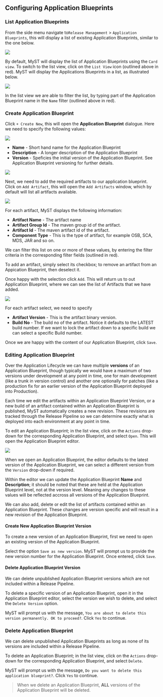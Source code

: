 ## Configuring Application Blueprints

### List Application Blueprints
From the side menu navigate to`Release Management` > `Application Blueprints`, this will display a list of existing Application Blueprints, similar to the one below.

![](img/applicationBlueprintCardView.PNG)

By default, MyST will display the list of Application Blueprints using the `Card view`. To switch to the list view, click on the `List View` icon (outlined above in red). MyST will display the Applications Blueprints in a list, as illustrated below.

![](img/applicationBlueprintListView.PNG)

In the list view we are able to filter the list, by typing part of the Application Blueprint name in the `Name` filter (outlined above in red).

### Create Application Blueprint
Click `+ Create New`, this will open the **Application Blueprint** dialogue. Here we need to specify the following values:

![](img/applicationBlueprintCreate.PNG)

* **Name** - Short hand name for the Application Blueprint
* **Description** - A longer description of the Application Blueprint
* **Version** - Speficies the initial version of the Application Blueprint. See Application Blueprint versioning for further details.

![](img/applicationBlueprintCreate.PNG)

Next, we need to add the required artifacts to our application blueprint. Click on `Add Artifact`, this will open the `Add Artifacts` window, which by default will list all artifacts available.

![](img/applicationBlueprintAddArtifacts.PNG)

For each artifact, MyST displays the following information:
* **Artifact Name** - The artifact name
* **Artifact Group Id** - The maven group id of the artifact.
* **Artifact Id** - The maven artifact id of the artifact.
* **Component Type** - This is the type of artifact, for example OSB, SCA, MDS, JAR and so on.

We can filter this list on one or more of these values, by entering the filter criteria in the corresponding filter fields (outlined in red).

To add an artifact, simply select its checkbox; to remove an artifact from an Appication Blueprint, then deselect it.

Once happy with the selection click `Add`. This will return us to out Application Blueprint, where we can see the list of Artifacts that we have added.

![](img/applicationBlueprintCreateWithArtifacts.PNG)

For each artifact select, we need to specify 
* **Artifact Version** - This is the artifact binary version. 
* **Build No** - The build no of the artifact. Notice it defaults to the LATEST build number. If we want to lock the artifact down to a specific build we can select a specific Build number.

Once we are happy with the content of our Application Blueprint, click `Save`.

### Editing Application Blueprint
Over the Application Lifecycle we can have multiple **versions** of an Application Blueprint, though typically we would have a maximum of two versions under development at any point in time, one for main development (like a trunk in version control) and another one optionally for patches (like a production fix for an earlier version of the Application Blueprint deployed into Production).

Each time we edit the artifacts within an Application Blueprint Version, or a new build of an artifact contained within an Application Blueprint is published, MyST automatically creates a new revision. These revisions are tracked through the Release Pipeline so we can determine exactly what is deployed into each environment at any point in time.

To edit an Application Blueprint; in the list view, click on the `Actions` drop-down for the corresponding Application Blueprint, and select `Open`. This will open the Application Blueprint editor. 

![](img/applicationBlueprintEdit.PNG)

When we open an Application Blueprint, the editor defaults to the latest version of the Application Blueprint, we can select a different version from the `Version` drop-down if required.

Within the editor we can update the Application Blueprint **Name** and **Description**; it should be noted that these are held at the Application Blueprint level, not at the version level. Meaning any changes to these values will be reflected accross all versions of the Application Blueprint.

We can also add, delete or edit the list of artifacts contained within an Application Blueprint. These changes are version specific and will result in a new revision of the Application Blueprint.

#### Create New Application Blueprint Version
To create a new version of an Application Blueprint, first we need to open an existing version of the Application Blueprint. 

Select the option `Save as new version`. MyST will prompt us to provide the new version number for the Application Blueprint. Once entered, click `Save`.

#### Delete Application Blueprint Version
We can delete unpublished Application Blueprint versions which are not included within a Release Pipeline.

To delete a specific version of an Application Blueprint, open it in the Application Blueprint editor, select the version we wish to delete, and select the `Delete Version` option.

MyST will prompt us with the message, `You are about to delete this version permanently. OK to proceed?`. Click `Yes` to continue.

### Delete Application Blueprint
We can delete unpublished Application Blueprints as long as none of its versions are included within a Release Pipeline.

To delete an Application Blueprint; in the list view, click on the `Actions` drop-down for the corresponding Application Blueprint, and select `Delete`. 

MyST will prompt us with the message, `Do you want to delete this application blueprint?`. Click `Yes` to continue.

> When we delete an Application Blueprint, **ALL** versions of the Application Blueprint will be deleted. 



